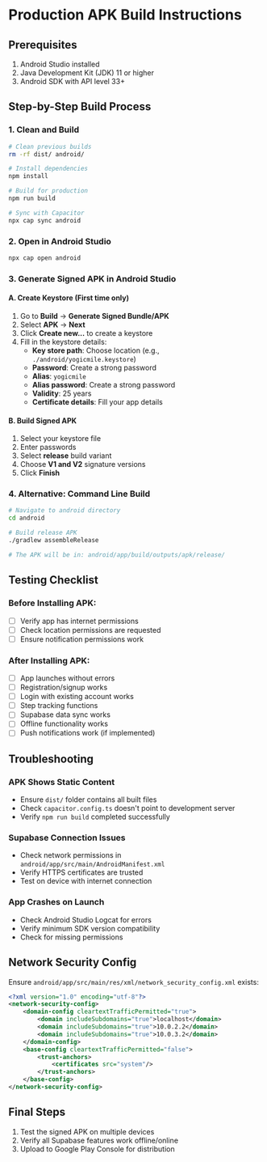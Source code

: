 # Production APK Build Instructions

## Prerequisites
1. Android Studio installed
2. Java Development Kit (JDK) 11 or higher
3. Android SDK with API level 33+

## Step-by-Step Build Process

### 1. Clean and Build
```bash
# Clean previous builds
rm -rf dist/ android/

# Install dependencies
npm install

# Build for production
npm run build

# Sync with Capacitor
npx cap sync android
```

### 2. Open in Android Studio
```bash
npx cap open android
```

### 3. Generate Signed APK in Android Studio

#### A. Create Keystore (First time only)
1. Go to **Build** → **Generate Signed Bundle/APK**
2. Select **APK** → **Next**
3. Click **Create new...** to create a keystore
4. Fill in the keystore details:
   - **Key store path**: Choose location (e.g., `./android/yogicmile.keystore`)
   - **Password**: Create a strong password
   - **Alias**: `yogicmile`
   - **Alias password**: Create a strong password
   - **Validity**: 25 years
   - **Certificate details**: Fill your app details

#### B. Build Signed APK
1. Select your keystore file
2. Enter passwords
3. Select **release** build variant
4. Choose **V1 and V2** signature versions
5. Click **Finish**

### 4. Alternative: Command Line Build
```bash
# Navigate to android directory
cd android

# Build release APK
./gradlew assembleRelease

# The APK will be in: android/app/build/outputs/apk/release/
```

## Testing Checklist

### Before Installing APK:
- [ ] Verify app has internet permissions
- [ ] Check location permissions are requested
- [ ] Ensure notification permissions work

### After Installing APK:
- [ ] App launches without errors
- [ ] Registration/signup works
- [ ] Login with existing account works
- [ ] Step tracking functions
- [ ] Supabase data sync works
- [ ] Offline functionality works
- [ ] Push notifications work (if implemented)

## Troubleshooting

### APK Shows Static Content
- Ensure `dist/` folder contains all built files
- Check `capacitor.config.ts` doesn't point to development server
- Verify `npm run build` completed successfully

### Supabase Connection Issues
- Check network permissions in `android/app/src/main/AndroidManifest.xml`
- Verify HTTPS certificates are trusted
- Test on device with internet connection

### App Crashes on Launch
- Check Android Studio Logcat for errors
- Verify minimum SDK version compatibility
- Check for missing permissions

## Network Security Config

Ensure `android/app/src/main/res/xml/network_security_config.xml` exists:

```xml
<?xml version="1.0" encoding="utf-8"?>
<network-security-config>
    <domain-config cleartextTrafficPermitted="true">
        <domain includeSubdomains="true">localhost</domain>
        <domain includeSubdomains="true">10.0.2.2</domain>
        <domain includeSubdomains="true">10.0.3.2</domain>
    </domain-config>
    <base-config cleartextTrafficPermitted="false">
        <trust-anchors>
            <certificates src="system"/>
        </trust-anchors>
    </base-config>
</network-security-config>
```

## Final Steps
1. Test the signed APK on multiple devices
2. Verify all Supabase features work offline/online
3. Upload to Google Play Console for distribution